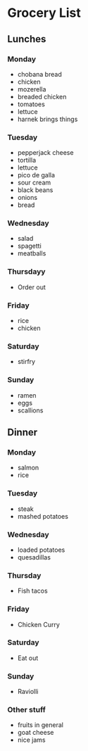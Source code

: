 # Grocery List

## Lunches

### Monday
- chobana bread
- chicken
- mozerella
- breaded chicken
- tomatoes
- lettuce
- harnek brings things

### Tuesday
- pepperjack cheese
- tortilla
- lettuce
- pico de galla
- sour cream
- black beans
- onions
- bread

### Wednesday
- salad
- spagetti
- meatballs

### Thursdayy
- Order out  

### Friday
- rice
- chicken

### Saturday
- stirfry

### Sunday
- ramen
- eggs
- scallions

## Dinner

### Monday
- salmon 
- rice

### Tuesday
- steak
- mashed potatoes

### Wednesday
- loaded potatoes
- quesadillas

### Thursday
- Fish tacos

### Friday
- Chicken Curry

### Saturday
- Eat out

### Sunday 
- Raviolli

### Other stuff
- fruits in general
- goat cheese
- nice jams

